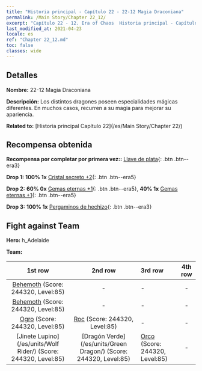 ```yaml
---
title: "Historia principal - Capítulo 22 - 22-12 Magia Draconiana"
permalink: /Main Story/Chapter 22_12/
excerpt: "Capítulo 22 - 12. Era of Chaos  Historia principal - Capítulo 22_12. 22-12 Magia Draconiana"
last_modified_at: 2021-04-23
locale: es
ref: "Chapter 22_12.md"
toc: false
classes: wide
---
```


## Detalles

 **Nombre:** 22-12 Magia Draconiana

 **Descripción:** Los distintos dragones poseen especialidades mágicas diferentes. En muchos casos, recurren a su magia para mejorar su apariencia.

 **Related to:** [Historia principal Capítulo 22](/es/Main Story/Chapter 22/)

## Recompensa obtenida

 **Recompensa por completar por primera vez::** [Llave de plata](/ItemsES/con_693/){: .btn .btn--era3}

 **Drop 1:** **100% 1x** [Cristal secreto +2](/ItemsES/mat_80/){: .btn .btn--era5}

 **Drop 2:** **60% 0x** [Gemas eternas +1](/ItemsES/mat_72/){: .btn .btn--era5}, **40% 1x** [Gemas eternas +1](/ItemsES/mat_72/){: .btn .btn--era5}

 **Drop 3:** **100% 1x** [Pergaminos de hechizo](/ItemsES/con_694/){: .btn .btn--era3}


## Fight against Team
 **Hero:** h_Adelaide

 **Team:**


  | 1st row | 2nd row | 3rd row | 4th row |
  |:----:|:----:|:----|:----:|
  | [Behemoth](/es/units/Behemoth/) (Score: 244320, Level:85)  | - | - | - |
  | [Behemoth](/es/units/Behemoth/) (Score: 244320, Level:85)  | - | - | - |
  | [Ogro](/es/units/Ogre/) (Score: 244320, Level:85)  | [Roc](/es/units/Roc/) (Score: 244320, Level:85)  | - | - |
  | [Jinete Lupino](/es/units/Wolf Rider/) (Score: 244320, Level:85)  | [Dragón Verde](/es/units/Green Dragon/) (Score: 244320, Level:85)  | [Orco](/es/units/Orc/) (Score: 244320, Level:85)  | - |


